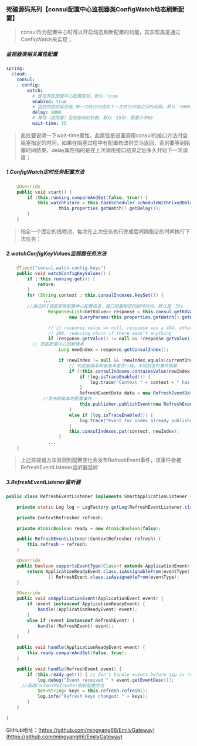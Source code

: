 ### 死磕源码系列【consul配置中心监视器类ConfigWatch动态刷新配置】

> consul作为配置中心时可以开启动态刷新配置的功能，其实现类是通过ConfigWatch来实现；

##### 监视器类相关属性配置

```yaml
spring:
  cloud:
    consul:
      config:
        watch:
          # 是否开启配置中心配置变动，默认：true
          enabled: true
          # 监控的固定延迟值,即一次执行完成到下一次执行开始之间的间隔，默认：1000毫秒
          delay: 1000
          # 等待（或阻塞）监视查询的秒数，默认：55秒，需要小于60
          wait-time: 55
```

> 此处要说明一下wait-time属性，此属性是设置调用consul的接口方法时会阻塞指定的时间，如果在阻塞过程中有配置修改则立马返回，否则要等到阻塞时间结束，delay属性指的是在上次调用接口结束之后多久开始下一次调度；

##### 1.ConfigWatch定时任务配置方法

```java
	@Override
	public void start() {
		if (this.running.compareAndSet(false, true)) {
			this.watchFuture = this.taskScheduler.scheduleWithFixedDelay(this::watchConfigKeyValues,
					this.properties.getWatch().getDelay());
		}
	}
```

> 指定一个固定的线程池，每次在上次任务执行完成后间隔指定的时间执行下次任务；

##### 2.watchConfigKeyValues监视器任务方法

```java
	@Timed("consul.watch-config-keys")
	public void watchConfigKeyValues() {
		if (!this.running.get()) {
			return;
		}
		for (String context : this.consulIndexes.keySet()) {
			  ...
        //通过API调度获取配置中心配置信息，接口阻塞指定的超时时间，默认是：55s
				Response<List<GetValue>> response = this.consul.getKVValues(context, aclToken,
						new QueryParams(this.properties.getWatch().getWaitTime(), currentIndex));

				// if response.value == null, response was a 404, otherwise it was a
				// 200, reducing churn if there wasn't anything
				if (response.getValue() != null && !response.getValue().isEmpty()) {
          // 获取配置中心的新版本
					Long newIndex = response.getConsulIndex();

					if (newIndex != null && !newIndex.equals(currentIndex)) {
						// 判定新版本和老版本是否一样，不同则发布事件刷新
						if (!this.consulIndexes.containsValue(newIndex) && !currentIndex.equals(-1L)) {
							if (log.isTraceEnabled()) {
								log.trace("Context " + context + " has new index " + newIndex);
							}
							RefreshEventData data = new RefreshEventData(context, currentIndex, newIndex);
              //发布刷新本地配置事件
							this.publisher.publishEvent(new RefreshEvent(this, data, data.toString()));
						}
						else if (log.isTraceEnabled()) {
							log.trace("Event for index already published for context " + context);
						}
						this.consulIndexes.put(context, newIndex);
					}
				...
	}
```

> 上述监视器方法监测到配置变化会发布RefreshEvent事件，该事件会被RefreshEventListener监听器监听

##### 3.RefreshEventListener监听器

```java
public class RefreshEventListener implements SmartApplicationListener {

	private static Log log = LogFactory.getLog(RefreshEventListener.class);

	private ContextRefresher refresh;

	private AtomicBoolean ready = new AtomicBoolean(false);

	public RefreshEventListener(ContextRefresher refresh) {
		this.refresh = refresh;
	}

	@Override
	public boolean supportsEventType(Class<? extends ApplicationEvent> eventType) {
		return ApplicationReadyEvent.class.isAssignableFrom(eventType)
				|| RefreshEvent.class.isAssignableFrom(eventType);
	}

	@Override
	public void onApplicationEvent(ApplicationEvent event) {
		if (event instanceof ApplicationReadyEvent) {
			handle((ApplicationReadyEvent) event);
		}
		else if (event instanceof RefreshEvent) {
			handle((RefreshEvent) event);
		}
	}

	public void handle(ApplicationReadyEvent event) {
		this.ready.compareAndSet(false, true);
	}

	public void handle(RefreshEvent event) {
		if (this.ready.get()) { // don't handle events before app is ready
			log.debug("Event received " + event.getEventDesc());
      //调用ContextRefresher刷新配置方法
			Set<String> keys = this.refresh.refresh();
			log.info("Refresh keys changed: " + keys);
		}
	}

}
```

GitHub地址：[https://github.com/mingyang66/EmilyGateway](https://github.com/mingyang66/EmilyGateway)